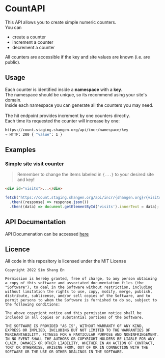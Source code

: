 # CountAPI

This API allows you to create simple numeric counters. \
You can
- create a counter
- increment a counter
- decrement a counter

All counters are accessible if the key and site values are known (i.e. are public).

## Usage

Each counter is identified inside a **namespace** with a **key**. \
The namespace should be unique, so its recommend using your site's domain. \
Inside each namespace you can generate all the counters you may need. \
\
The hit endpoint provides increment by one counters directly. \
Each time its requested the counter will increase by one: 
```sh
https://count.staging.shangen.org/api/incr/namespace/key
⇒ HTTP: 200 { "value": 1 }
```

## Examples
### Simple site visit counter
> Remember to change the items labeled in `{...}` to your desired site and key!
```html
<div id="visits">...</div>
```
```js
fetch('https://count.staging.shangen.org/api/incr/{shangen.org}/{visits}')
  .then((response) => response.json())
  .then((data) => document.getElementById('visits').innerText = data);
```

## API Documentation
API Documenation can be accessed [here](https://count.staging.shangen.org/docs)

## Licence
All code in this repository is licensed under the MIT License
```
Copyright 2022 Sim Shang En

Permission is hereby granted, free of charge, to any person obtaining a copy of this software and associated documentation files (the "Software"), to deal in the Software without restriction, including without limitation the rights to use, copy, modify, merge, publish, distribute, sublicense, and/or sell copies of the Software, and to permit persons to whom the Software is furnished to do so, subject to the following conditions:

The above copyright notice and this permission notice shall be included in all copies or substantial portions of the Software.

THE SOFTWARE IS PROVIDED "AS IS", WITHOUT WARRANTY OF ANY KIND, EXPRESS OR IMPLIED, INCLUDING BUT NOT LIMITED TO THE WARRANTIES OF MERCHANTABILITY, FITNESS FOR A PARTICULAR PURPOSE AND NONINFRINGEMENT. IN NO EVENT SHALL THE AUTHORS OR COPYRIGHT HOLDERS BE LIABLE FOR ANY CLAIM, DAMAGES OR OTHER LIABILITY, WHETHER IN AN ACTION OF CONTRACT, TORT OR OTHERWISE, ARISING FROM, OUT OF OR IN CONNECTION WITH THE SOFTWARE OR THE USE OR OTHER DEALINGS IN THE SOFTWARE.
```

